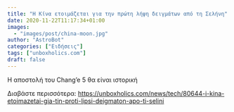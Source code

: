 ```yaml
---
title: "Η Κίνα ετοιμάζεται για την πρώτη λήψη δειγμάτων από τη Σελήνη"
date: 2020-11-22T11:17:34+01:00
images:
  - "images/post/china-moon.jpg"
author: "AstroBot"
categories: ["Ειδήσεις"]
tags: ["unboxholics.com"]
draft: false
---
```


Η αποστολή του Chang’e 5 θα είναι ιστορική

Διαβάστε περισσότερα: https://unboxholics.com/news/tech/80644-i-kina-etoimazetai-gia-tin-proti-lipsi-deigmaton-apo-ti-selini
